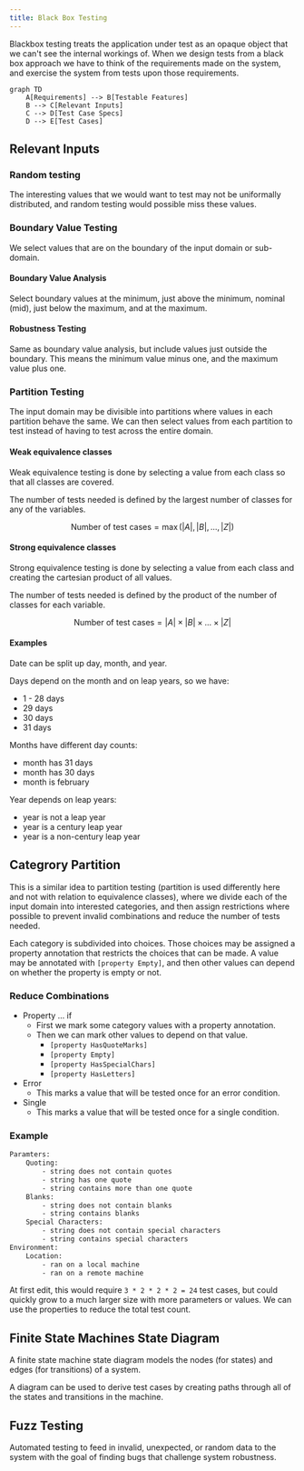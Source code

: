 ```yaml
---
title: Black Box Testing
---
```


Blackbox testing treats the application under test as an opaque object that we
can't see the internal workings of. When we design tests from a black box
approach we have to think of the requirements made on the system, and exercise
the system from tests upon those requirements.

```mermaid
graph TD
    A[Requirements] --> B[Testable Features]
    B --> C[Relevant Inputs]
    C --> D[Test Case Specs]
    D --> E[Test Cases]
```

## Relevant Inputs

### Random testing

The interesting values that we would want to test may not be uniformally 
distributed, and random testing would possible miss these values.

### Boundary Value Testing

We select values that are on the boundary of the input domain or sub-domain. 

#### Boundary Value Analysis

Select boundary values at the minimum, just above the minimum, nominal (mid), 
just below the maximum, and at the maximum.

#### Robustness Testing

Same as boundary value analysis, but include values just outside the boundary. 
This means the minimum value minus one, and the maximum value plus one.

### Partition Testing

The input domain may be divisible into partitions where values in each partition
behave the same. We can then select values from each partition to test instead 
of having to test across the entire domain. 

#### Weak equivalence classes

Weak equivalence testing is done by selecting a value from each class so that 
all classes are covered.

The number of tests needed is defined by the largest number of classes for any
of the variables.

$$
\text{Number of test cases} = \max(|A|, |B|, ..., |Z|)
$$


#### Strong equivalence classes

Strong equivalence testing is done by selecting a value from each class and
creating the cartesian product of all values. 

The number of tests needed is defined by the product of the number of classes
for each variable.

$$
\text{Number of test cases} = |A| \times |B| \times ... \times |Z|
$$

#### Examples

Date can be split up day, month, and year. 

Days depend on the month and on leap years, so we have:
- 1 - 28 days
- 29 days
- 30 days
- 31 days

Months have different day counts:
- month has 31 days
- month has 30 days
- month is february

Year depends on leap years:
- year is not a leap year
- year is a century leap year
- year is a non-century leap year

## Categrory Partition 

This is a similar idea to partition testing (partition is used differently here
and not with relation to equivalence classes), where we divide each of the input
domain into interested categories, and then assign restrictions where possible
to prevent invalid combinations and reduce the number of tests needed.

Each category is subdivided into choices. Those choices may be assigned a
property annotation that restricts the choices that can be made. A value may
be annotated with `[property Empty]`, and then other values can depend on 
whether the property is empty or not. 

### Reduce Combinations

- Property ... if
    - First we mark some category values with a property annotation.
    - Then we can mark other values to depend on that value. 
        - `[property HasQuoteMarks]`
        - `[property Empty]`
        - `[property HasSpecialChars]`
        - `[property HasLetters]`
- Error
    - This marks a value that will be tested once for an error condition.
- Single
    - This marks a value that will be tested once for a single condition.

### Example 
```bash
Paramters:
    Quoting:
        - string does not contain quotes
        - string has one quote
        - string contains more than one quote
    Blanks:
        - string does not contain blanks
        - string contains blanks
    Special Characters:
        - string does not contain special characters
        - string contains special characters
Environment:
    Location:
        - ran on a local machine
        - ran on a remote machine
```
At first edit, this would require `3 * 2 * 2 * 2 = 24` test cases, but could
quickly grow to a much larger size with more parameters or values. We can use
the properties to reduce the total test count.

## Finite State Machines State Diagram

A finite state machine state diagram models the nodes (for states) and edges
(for transitions) of a system. 

A diagram can be used to derive test cases by creating paths through all of the
states and transitions in the machine. 

## Fuzz Testing

Automated testing to feed in invalid, unexpected, or random data to the system
with the goal of finding bugs that challenge system robustness.